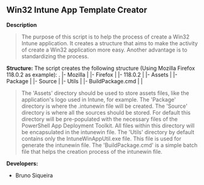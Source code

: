 ## Win32 Intune App Template Creator

**Description**
> The purpose of this script is to help the process of create a Win32 Intune application. It creates a structure that aims to make the activity of create a Win32 application more easy. Another advantage is to standardizing  the process.

**Structure:**
The script creates the following structure (Using Mozilla Firefox 118.0.2 as example):
.
|- Mozilla
|     |- Firefox
|           |- 118.0.2
|                |- Assets
|                |- Package
|                |- Source
|                |- Utils
|                |- BuildPackage.cmd
|
|

> The 'Assets' directory should be used to store assets files, like the application's logo used in Intune, for example.
> The 'Package' directory is where the .intunewin file will be created.
> The 'Source' directory is where all the sources should be stored. For default this directory will be pre-populated with the necessary files of the PowerShell App Deployment Toolkit. All files within this directory will be encapsulated in the intunewin file.
> The 'Utils' directory by default contains only the IntuneWinAppUtil.exe file. This file is used for generate the intunewin file.
> The 'BuildPackage.cmd' is a simple batch file that helps the creation process of the intunewin file.

**Developers:**
- Bruno Siqueira


